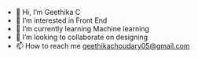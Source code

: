 - 👋 Hi, I’m Geethika C
- 👀 I’m interested in Front End
- 🌱 I’m currently learning Machine learning
- 💞️ I’m looking to collaborate on designing
- 📫 How to reach me geethikachoudary05@gmail.com

<!---
Geethikachowdary1819/Geethikachowdary1819 is a ✨ special ✨ repository because its `README.md` (this file) appears on your GitHub profile.
You can click the Preview link to take a look at your changes.
--->
